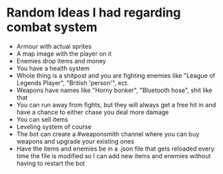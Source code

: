 # Random Ideas I had regarding combat system

- Armour with actual sprites
- A map image with the player on it
- Enemies drop items and money
- You have a health system
- Whole thing is a shitpost and you are fighting enemies like "League of Legends Player", "British 'person'", ect.
- Weapons have names like "Horny bonker", "Bluetooth hose", shit like that
- You can run away from fights, but they will always get a free hit in and have a chance to either chase you deal more damage
- You can sell items
- Leveling system of course
- The bot can create a #weaponsmith channel where you can buy weapons and upgrade your existing ones
- Have the items and enemies be in a .json file that gets reloaded every time the file is modified so I can add new items and enemies without having to restart the bot
